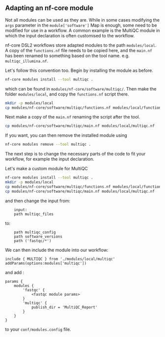 ## Adapting an nf-core module

Not all modules can be used as they are. While in some
cases modifying the `args` parameter in the `module['software']`
Map is enough, some need to
be modified for use in a workflow. A common example is the
MultiQC module in which the input declaration is often
customised to the workflow.

nf-core DSL2 workflows store adapted modules to the path
`modules/local`. A copy of the `functions.nf` file needs to be copied
here, and the `main.nf` has been renamed to something
based on the tool name. e.g. `multiqc_illumina.nf`.

Let's follow this convention too. Begin by installing the module as before.
```bash
nf-core modules install --tool multiqc .
```
which can be found in `modules/nf-core/software/multiqc/`.
Then make the folder `modules/local`, and copy the `functions.nf` script
there.
```bash
mkdir -p modules/local
cp modules/nf-core/software/multiqc/functions.nf modules/local/functions.nf
```
Next make a copy of the `main.nf` renaming the script after the tool.
```bash
cp modules/nf-core/software/multiqc/main.nf modules/local/multiqc.nf
```

If you want, you can then remove the installed module using
```bash
nf-core modules remove --tool multiqc .
```

The next step is to change the necessary parts of the code
to fit your workflow, for example the input declaration.

Let's make a custom module for MultiQC
```bash
nf-core modules install --tool multiqc .
mkdir -p modules/local
cp modules/nf-core/software/multiqc/functions.nf modules/local/functions.nf
cp modules/nf-core/software/multiqc/main.nf modules/local/multiqc.nf
```
and then change the input from:
```nextflow
    input:
    path multiqc_files
```
to:
```nextflow
    path multiqc_config
    path software_versions
    path ('fastqc/*')
```

We can then include the module into our workflow:
```nextflow
include { MULTIQC } from './modules/local/multiqc' addParams(options:modules['multiqc'])
```
and add :
```
params {
    modules {
        'fastqc' {
            <fastqc module params>
        }
        'multiqc' {
            publish_dir = 'MultiQC_Report'
        }
    }
}
```
to your `conf/modules.config` file.
